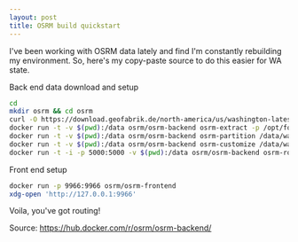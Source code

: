 ```yaml
---
layout: post
title: OSRM build quickstart
---
```


I've been working with OSRM data lately and find I'm constantly rebuilding my environment. So, here's my copy-paste source to do this easier for WA state.

Back end data download and setup
```bash
cd
mkdir osrm && cd osrm
curl -O https://download.geofabrik.de/north-america/us/washington-latest.osm.pbf
docker run -t -v $(pwd):/data osrm/osrm-backend osrm-extract -p /opt/foot.lua /data/washington-latest.osm.pbf
docker run -t -v $(pwd):/data osrm/osrm-backend osrm-partition /data/washington-latest.osrm
docker run -t -v $(pwd):/data osrm/osrm-backend osrm-customize /data/washington-latest.osrm
docker run -t -i -p 5000:5000 -v $(pwd):/data osrm/osrm-backend osrm-routed --algorithm mld /data/washington-latest.osrm
```

Front end setup
```bash
docker run -p 9966:9966 osrm/osrm-frontend
xdg-open 'http://127.0.0.1:9966'
```

Voila, you've got routing!

Source: https://hub.docker.com/r/osrm/osrm-backend/
